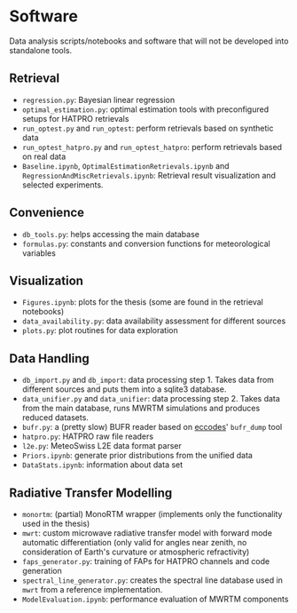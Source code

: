 # Software

Data analysis scripts/notebooks and software that will not be developed into standalone tools.

## Retrieval

- `regression.py`: Bayesian linear regression
- `optimal_estimation.py`: optimal estimation tools with preconfigured setups for HATPRO retrievals
- `run_optest.py` and `run_optest`: perform retrievals based on synthetic data
- `run_optest_hatpro.py` and `run_optest_hatpro`: perform retrievals based on real data
- `Baseline.ipynb`, `OptimalEstimationRetrievals.ipynb` and `RegressionAndMiscRetrievals.ipynb`: Retrieval result visualization and selected experiments.

## Convenience

- `db_tools.py`: helps accessing the main database
- `formulas.py`: constants and conversion functions for meteorological variables

## Visualization

- `Figures.ipynb`: plots for the thesis (some are found in the retrieval notebooks)
- `data_availability.py`: data availability assessment for different sources
- `plots.py`: plot routines for data exploration

## Data Handling

- `db_import.py` and `db_import`: data processing step 1. Takes data from different sources and puts them into a sqlite3 database.
- `data_unifier.py` and `data_unifier`: data processing step 2. Takes data from the main database, runs MWRTM simulations and produces reduced datasets.
- `bufr.py`: a (pretty slow) BUFR reader based on [eccodes](https://software.ecmwf.int/wiki/display/ECC/ecCodes+Home)' `bufr_dump` tool
- `hatpro.py`: HATPRO raw file readers
- `l2e.py`: MeteoSwiss L2E data format parser
- `Priors.ipynb`: generate prior distributions from the unified data
- `DataStats.ipynb`: information about data set

## Radiative Transfer Modelling

- `monortm`: (partial) MonoRTM wrapper (implements only the functionality used in the thesis)
- `mwrt`: custom microwave radiative transfer model with forward mode automatic differentiation (only valid for angles near zenith, no consideration of Earth's curvature or atmospheric refractivity)
- `faps_generator.py`: training of FAPs for HATPRO channels and code generation
- `spectral_line_generator.py`: creates the spectral line database used in `mwrt` from a reference implementation.
- `ModelEvaluation.ipynb`: performance evaluation of MWRTM components
